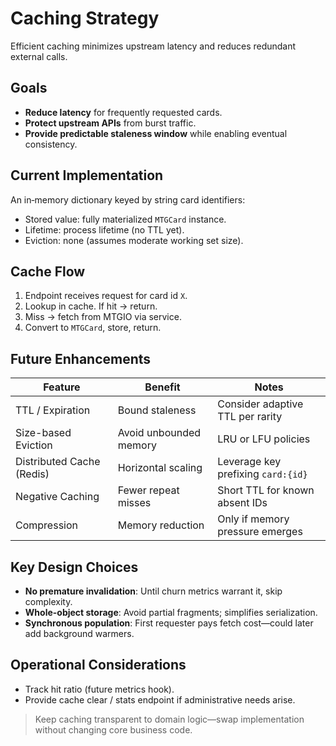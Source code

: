 # Caching Strategy

Efficient caching minimizes upstream latency and reduces redundant external calls.

## Goals

- **Reduce latency** for frequently requested cards.
- **Protect upstream APIs** from burst traffic.
- **Provide predictable staleness window** while enabling eventual consistency.

## Current Implementation

An in‑memory dictionary keyed by string card identifiers:

- Stored value: fully materialized `MTGCard` instance.
- Lifetime: process lifetime (no TTL yet).
- Eviction: none (assumes moderate working set size).

## Cache Flow

1. Endpoint receives request for card id `X`.
2. Lookup in cache. If hit → return.
3. Miss → fetch from MTGIO via service.
4. Convert to `MTGCard`, store, return.

## Future Enhancements

| Feature | Benefit | Notes |
|---------|---------|-------|
| TTL / Expiration | Bound staleness | Consider adaptive TTL per rarity |
| Size-based Eviction | Avoid unbounded memory | LRU or LFU policies |
| Distributed Cache (Redis) | Horizontal scaling | Leverage key prefixing `card:{id}` |
| Negative Caching | Fewer repeat misses | Short TTL for known absent IDs |
| Compression | Memory reduction | Only if memory pressure emerges |

## Key Design Choices

- **No premature invalidation**: Until churn metrics warrant it, skip complexity.
- **Whole-object storage**: Avoid partial fragments; simplifies serialization.
- **Synchronous population**: First requester pays fetch cost—could later add background warmers.

## Operational Considerations

- Track hit ratio (future metrics hook).
- Provide cache clear / stats endpoint if administrative needs arise.

> Keep caching transparent to domain logic—swap implementation without changing core business code.

